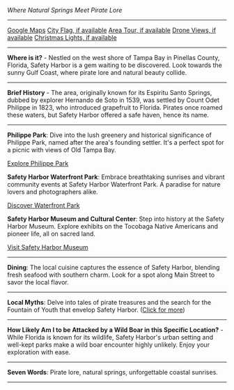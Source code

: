 *Where Natural Springs Meet Pirate Lore*

---

[Google Maps](https://www.google.com/maps/place/Safety+Harbor,+FL/data=!3m1!1e3)
[City Flag, if available](https://www.google.com/search?tbm=isch&q=Safety+Harbor+FL+Flag+Picture)
[Area Tour, if available](https://www.youtube.com/results?search_query=Safety+Harbor+FL+4k+tour)
[Drone Views, if available](https://www.youtube.com/results?search_query=Safety+Harbor+FL+4k+drone)
[Christmas Lights, if available](https://www.youtube.com/results?search_query=Safety+Harbor+FL+christmas+lights&sp=CAI%253D)

---

**Where is it?** - Nestled on the west shore of Tampa Bay in Pinellas County, Florida, Safety Harbor is a gem waiting to be discovered. Look towards the sunny Gulf Coast, where pirate lore and natural beauty collide.

---

**Brief History** - The area, originally known for its Espiritu Santo Springs, dubbed by explorer Hernando de Soto in 1539, was settled by Count Odet Philippe in 1823, who introduced grapefruit to Florida. Pirates once roamed these waters, but Safety Harbor offered a safe haven, hence its name.

---

**Philippe Park**: Dive into the lush greenery and historical significance of Philippe Park, named after the area's founding settler. It's a perfect spot for a picnic with views of Old Tampa Bay.

[Explore Philippe Park](https://www.youtube.com/results?search_query=Safety+Harbor+FL+Philippe+Park)

**Safety Harbor Waterfront Park**: Embrace breathtaking sunrises and vibrant community events at Safety Harbor Waterfront Park. A paradise for nature lovers and photographers alike.

[Discover Waterfront Park](https://www.youtube.com/results?search_query=Safety+Harbor+FL+Waterfront+Park)

**Safety Harbor Museum and Cultural Center**: Step into history at the Safety Harbor Museum. Explore exhibits on the Tocobaga Native Americans and pioneer life, all on sacred land.

[Visit Safety Harbor Museum](https://www.youtube.com/results?search_query=Safety+Harbor+FL+Museum)

---

**Dining**: The local cuisine captures the essence of Safety Harbor, blending fresh seafood with southern charm. Look for a spot along Main Street to savor the local flavor.

---

**Local Myths**: Delve into tales of pirate treasures and the search for the Fountain of Youth that envelop Safety Harbor. ([Click for more](https://www.google.com/search?q=Safety+Harbor+FL+local+myths))

---

**How Likely Am I to be Attacked by a Wild Boar in this Specific Location?** - While Florida is known for its wildlife, Safety Harbor's urban setting and well-kept parks make a wild boar encounter highly unlikely. Enjoy your exploration with ease.

---

**Seven Words**: Pirate lore, natural springs, unforgettable coastal sunrises.

---